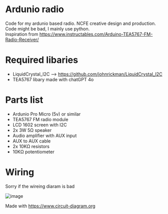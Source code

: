 # Ardunio radio
Code for my ardunio based radio. NCFE creative design and production.<br>
Code might be bad, I mainly use python.<br>
Inspiration from https://www.instructables.com/Arduino-TEA5767-FM-Radio-Receiver/

# Required libaries
 - LiquidCrystal_I2C --> https://github.com/johnrickman/LiquidCrystal_I2C
 - TEA5767 libary made with chatGPT 4o

# Parts list
 - Ardunio Pro Micro (5v) or similar
 - TEA5767 FM radio module
 - LCD 1602 screen with I2C
 - 2x 3W 5Ω speaker
 - Audio amplifier with AUX input
 - AUX to AUX cable
 - 2x 10KΩ resistors
 - 10KΩ potentiometer

# Wiring
Sorry if the wireing diaram is bad

![image](https://github.com/user-attachments/assets/b9418515-1cf4-4fb1-9107-c46b3a47d177)

Made with https://www.circuit-diagram.org
